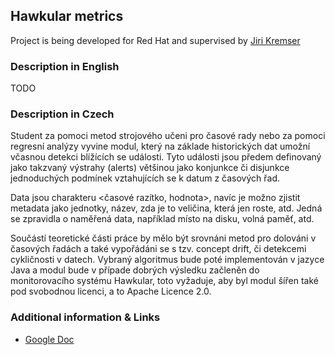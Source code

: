 ## Hawkular metrics ##

Project is being developed for Red Hat and supervised by [Jiri Kremser](https://github.com/Jiri-Kremser)

### Description in English ###
TODO

### Description in Czech ###
Student za pomoci metod strojového učeni pro časové rady nebo za pomoci regresní
analýzy vyvine modul, který na základe historických dat umožní včasnou detekci
blížících se události. Tyto události jsou předem definovaný jako takzvaný
výstrahy (alerts) většinou jako konjunkce či disjunkce jednoduchých podmínek
vztahujících se k datum z časových řad.

Data jsou charakteru <časové razítko, hodnota>, navíc je možno zjistit metadata
jako jednotky, název, zda je to veličina, která jen roste, atd. Jedná se
zpravidla o naměřená data, například místo na disku, volná paměť, atd.

Součástí teoretické části práce by mělo být srovnáni metod pro dolováni v
časových řadách a také vypořádáni se s tzv. concept drift, či detekcemi
cykličnosti v datech. Vybraný algoritmus bude poté implementován v jazyce Java a
modul bude v případe dobrých výsledku začleněn do monitorovacího systému
Hawkular, toto vyžaduje, aby byl modul šířen také pod svobodnou licenci, a to
Apache Licence 2.0.

### Additional information & Links  ###
* [Google Doc](https://docs.google.com/document/d/127rSiX4ElhGC4QNYK7OJiz0uufGbRprELlvfevLOuXI/edit?usp=sharing)
